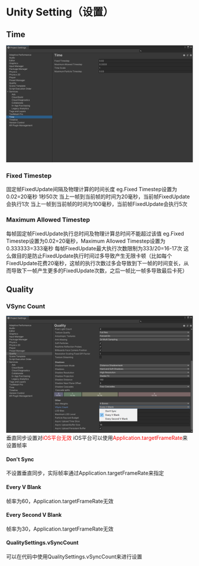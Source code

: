 # Unity Setting（设置）


## Time
![Alt text](assets/unity_setting/image.png)

### Fixed Timestep 
固定帧FixedUpdate间隔及物理计算的时间长度
eg.Fixed Timestep设置为0.02=20毫秒 1秒50次
当上一帧到当前帧的时间为20毫秒，当前帧FixedUpdate会执行1次
当上一帧到当前帧的时间为100毫秒，当前帧FixedUpdate会执行5次

### Maximum Allowed Timestep
每帧固定帧FixedUpdate执行总时间及物理计算总时间不能超过该值
eg.Fixed Timestep设置为0.02=20毫秒，Maximum Allowed Timestep设置为0.333333=333毫秒
每帧FixedUpdate最大执行次数限制为333/20=16-17次
这么做目的是防止FixedUpdate执行时间过多导致产生无限卡顿（比如每个FixedUpdate花费20毫秒，这帧的执行次数过多会导致到下一帧的时间变长，从而导致下一帧产生更多的FixedUpdate次数，之后一帧比一帧多导致最后卡死）

## Quality

### VSync Count
![Alt text](assets/unity_setting/image-1.png)
垂直同步设置对<font color=#FF0000>iOS平台无效</font>
iOS平台可以使用<font color=#FF0000>Application.targetFrameRate</font>来设置帧率

#### Don't Sync
不设置垂直同步，实际帧率通过Application.targetFrameRate来指定

#### Every V Blank
帧率为60，Application.targetFrameRate无效

#### Every Second V Blank
帧率为30，Application.targetFrameRate无效

#### QualitySettings.vSyncCount
可以在代码中使用QualitySettings.vSyncCount来进行设置

